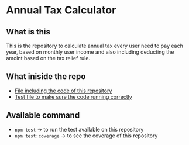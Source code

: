 # Annual Tax Calculator

## What is this

This is the repository to calculate annual tax every user need to pay each year, based on monthly user income and also including deducting the amoint based on the tax relief rule.

## What iniside the repo

- [File including the code of this repository](index.js)
- [Test file to make sure the code running correctly](__tests__/index.js)

## Available command

- `npm test` -> to run the test available on this repository
- `npm test:coverage` -> to see the coverage of this repository
